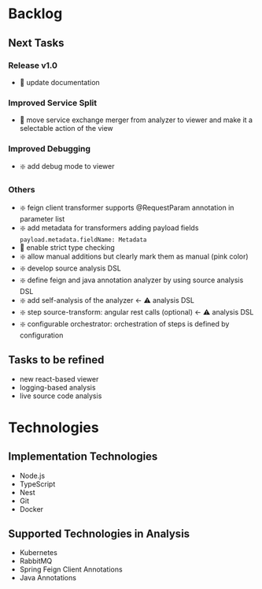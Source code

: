 # Backlog

## Next Tasks

### Release v1.0

- 🔷 update documentation

### Improved Service Split

- ️🔷 move service exchange merger from analyzer to viewer and make it a selectable action of the view

### Improved Debugging

- ️❇️ add debug mode to viewer

### Others

- ❇️ feign client transformer supports @RequestParam annotation in parameter list
- ❇️ add metadata for transformers adding payload fields `payload.metadata.fieldName: Metadata`
- 🔷 enable strict type checking
- ️❇️ allow manual additions but clearly mark them as manual (pink color)
- ️❇️ develop source analysis DSL
- ️❇️ define feign and java annotation analyzer by using source analysis DSL
- ️❇️ add self-analysis of the analyzer <- ⚠️ analysis DSL
- ❇️ step source-transform: angular rest calls (optional) <- ⚠️ analysis DSL
- ❇️ configurable orchestrator: orchestration of steps is defined by configuration

## Tasks to be refined

- new react-based viewer
- logging-based analysis
- live source code analysis

# Technologies

## Implementation Technologies

- Node.js
- TypeScript
- Nest
- Git
- Docker

## Supported Technologies in Analysis

- Kubernetes
- RabbitMQ
- Spring Feign Client Annotations
- Java Annotations
